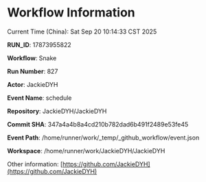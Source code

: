 # Workflow Information

Current Time (China): Sat Sep 20 10:14:33 CST 2025  

**RUN_ID**: 17873955822  

**Workflow**: Snake  

**Run Number**: 827  

**Actor**: JackieDYH  

**Event Name**: schedule  

**Repository**: JackieDYH/JackieDYH  

**Commit SHA**: 347a4a4b8a4cd210b782dad6b491f2489e53fe45  

**Event Path**: /home/runner/work/_temp/_github_workflow/event.json  

**Workspace**: /home/runner/work/JackieDYH/JackieDYH  

Other information: [https://github.com/JackieDYH](https://github.com/JackieDYH)
